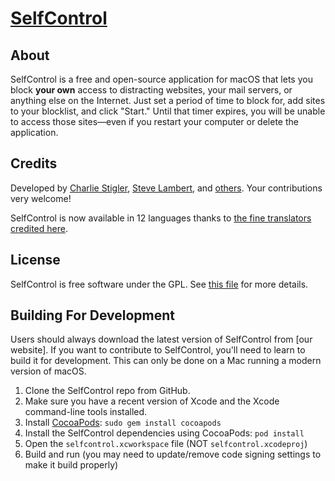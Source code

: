 [SelfControl](http://selfcontrolapp.com)
===========

About
-----
SelfControl is a free and open-source application for macOS that lets you block <strong>your own</strong> access to distracting websites, your mail servers, or anything else on the Internet. Just set a period of time to block for, add sites to your blocklist, and click "Start."  Until that timer expires, you will be unable to access those sites—even if you restart your computer or delete the application.

Credits
-------
Developed by [Charlie Stigler](http://charliestigler.com), [Steve Lambert](http://visitsteve.com), and [others](https://github.com/SelfControlApp/selfcontrol/graphs/contributors). Your contributions very welcome!

SelfControl is now available in 12 languages thanks to [the fine translators credited here](https://github.com/SelfControlApp/selfcontrol/wiki/Translation-Credits).

License
-------
SelfControl is free software under the GPL. See [this file](https://github.com/SelfControlApp/selfcontrol/blob/master/COPYING) for more details.

Building For Development
--------------------

Users should always download the latest version of SelfControl from [our website]. If you want to contribute to SelfControl, you'll need to learn to build it for development. This can only be done on a Mac running a modern version of macOS.

1. Clone the SelfControl repo from GitHub.
2. Make sure you have a recent version of Xcode and the Xcode command-line tools installed.
3. Install [CocoaPods](https://cocoapods.org/): `sudo gem install cocoapods`
4. Install the SelfControl dependencies using CocoaPods: `pod install`
5. Open the `selfcontrol.xcworkspace` file (NOT `selfcontrol.xcodeproj`)
6. Build and run (you may need to update/remove code signing settings to make it build properly)
